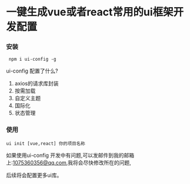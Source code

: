 
# 一键生成vue或者react常用的ui框架开发配置

### 安装
```
 npm i ui-config -g 
```

ui-config 配置了什么?

1. axios的请求库封装
2. 按需加载
3. 自定义主题
4. 国际化
5. 状态管理

### 使用 

```
ui init [vue,react] 你的项目名称
```

如果使用ui-config 开发中有问题,可以发邮件到我的邮箱上:1075360356@qq.com,我将会尽快修改所在的问题,

后续将会配置更多ui库。